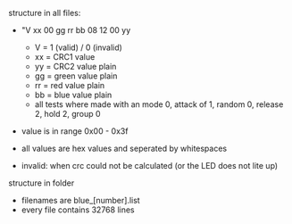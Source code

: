 structure in all files:
- "V xx 00 gg rr bb 08 12 00 yy
  + V  = 1 (valid) / 0 (invalid) 
  + xx = CRC1 value
  + yy = CRC2  value plain
  + gg = green value plain
  + rr = red   value plain
  + bb = blue  value plain
  + all tests where made with an mode 0, attack of 1, random 0, release 2, hold 2, group 0

- value is in range 0x00 - 0x3f
- all values are hex values and seperated by whitespaces
- invalid: when crc could not be calculated (or the LED does not lite up)
  
structure in folder
- filenames are blue_[number].list
- every file contains 32768 lines
